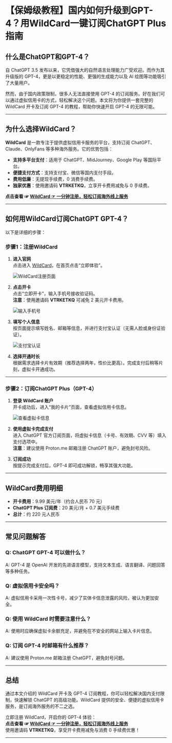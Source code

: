 # 【保姆级教程】国内如何升级到GPT-4？用WildCard一键订阅ChatGPT Plus指南

## 什么是ChatGPT和GPT-4？

自 ChatGPT 3.5 发布以来，它凭借强大的自然语言处理能力广受欢迎。而作为其升级版的 GPT-4，更是以更稳定的性能、更强的生成能力以及 AI 绘图等功能吸引了大量用户。

然而，由于国内政策限制，很多人无法直接使用 GPT-4 的订阅服务。好在我们可以通过虚拟信用卡的方式，轻松解决这个问题。本文将为你提供一套完整的 WildCard 开卡及订阅 GPT-4 的教程，帮助你快速开启 GPT-4 的无限可能。

---

## 为什么选择WildCard？

**WildCard** 是一款专注于提供虚拟信用卡服务的平台，支持订阅 ChatGPT、Claude、OnlyFans 等多种海外服务。它的优势包括：

- **支持多平台支付**：适用于 ChatGPT、MidJourney、Google Play 等国际平台。
- **便捷支付方式**：支持支付宝、微信等国内支付手段。
- **费用低廉**：无提现手续费，0 消费手续费。
- **独家优惠**：使用邀请码 **VTRKETKQ**，立享开卡费用减免与 0 手续费。

**点击查看 ☞ [WildCard ☞ 一分钟注册，轻松订阅海外线上服务](https://yeka.ai/i/VTRKETKQ)**

---

## 如何用WildCard订阅ChatGPT GPT-4？

以下是详细的步骤：

### 步骤1：注册WildCard

1. **进入官网**  
   点击进入 [WildCard](https://yeka.ai/i/VTRKETKQ)，在首页点击“立即体验”。

   ![WildCard注册页面](https://puputeju-tc.oss-cn-beijing.aliyuncs.com/9zqkCjSZUV3Ex62.png)

2. **点击开卡**  
   点击“立即开卡”，输入手机号接收验证码。  
   **注意**：使用邀请码 **VTRKETKQ** 可减免 2 美元开卡费用。

   ![输入手机号](https://puputeju-tc.oss-cn-beijing.aliyuncs.com/vgazkZY3XwiO5Ip.png)

3. **填写个人信息**  
   按页面提示填写姓名、邮箱等信息，并进行支付宝认证（无需人脸或身份证验证）。

   ![支付宝认证](https://puputeju-tc.oss-cn-beijing.aliyuncs.com/4MVgEYJUdOL735e.png)

4. **选择开通时长**  
   根据需求选择卡片有效期（推荐选择两年，性价比更高）。完成支付后稍等片刻，虚拟卡开通成功。

---

### 步骤2：订阅ChatGPT Plus（GPT-4）

1. **登录 WildCard 账户**  
   开卡成功后，进入“我的卡片”页面，查看虚拟信用卡信息。

   ![查看虚拟卡信息](https://puputeju-tc.oss-cn-beijing.aliyuncs.com/XbydEf23nkMNPts.png)

2. **使用虚拟卡完成支付**  
   进入 ChatGPT 官方订阅页面，将虚拟卡信息（卡号、有效期、CVV 等）填入支付选项中。  
   **注意**：建议使用 Proton.me 邮箱注册 ChatGPT 账户，避免封号风险。

3. **订阅成功**  
   按提示完成支付后，GPT-4 即可成功解锁，畅享其强大功能。

---

## WildCard费用明细

- **开卡费用**：9.99 美元/年（约合人民币 70 元）
- **ChatGPT Plus 订阅费**：20 美元/月 + 0.7 美元手续费
- **总计**：约 220 元人民币

---

## 常见问题解答

### Q: ChatGPT GPT-4 可以做什么？
A: GPT-4 是 OpenAI 开发的先进语言模型，支持文本生成、语言翻译、问题回答等多种任务。

### Q: 虚拟信用卡安全吗？
A: 虚拟信用卡采用一次性卡号，减少了实体卡信息泄露的风险，被认为更加安全。

### Q: 使用 WildCard 时需要注意什么？
A: 使用时应确保虚拟卡余额充足，并避免在不安全的网站上输入卡片信息。

### Q: 订阅 GPT-4 时邮箱有什么推荐？
A: 建议使用 Proton.me 邮箱注册 ChatGPT，避免封号问题。

---

## 总结

通过本文介绍的 WildCard 开卡及 GPT-4 订阅教程，你可以轻松解决国内支付限制，快速解锁 ChatGPT 的高级功能。WildCard 提供的安全、便捷的虚拟信用卡服务，是订阅海外服务的不二之选。

立即注册 WildCard，开启你的 GPT-4 体验：  
**点击查看 ☞ [WildCard ☞ 一分钟注册，轻松订阅海外线上服务](https://yeka.ai/i/VTRKETKQ)**  
使用邀请码 **VTRKETKQ**，享受开卡费用减免与消费 0 手续费优惠！

---


